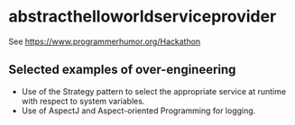 # abstracthelloworldserviceprovider

See https://www.programmerhumor.org/Hackathon

## Selected examples of over-engineering

* Use of the Strategy pattern to select the appropriate service at runtime with respect to system variables.
* Use of AspectJ and Aspect-oriented Programming for logging.
